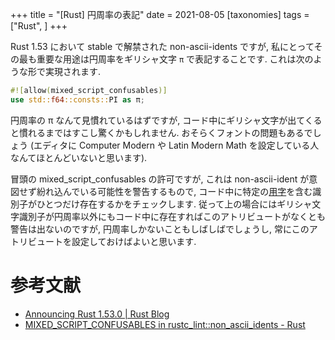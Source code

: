 +++
title = "[Rust] 円周率の表記"
date = 2021-08-05
[taxonomies]
tags = ["Rust", ]
+++

Rust 1.53 において stable で解禁された non-ascii-idents ですが, 私にとってその最も重要な用途は円周率をギリシャ文字 `π` で表記することです.
これは次のような形で実現されます.

```rust
#![allow(mixed_script_confusables)]
use std::f64::consts::PI as π;
```

円周率の π なんて見慣れているはずですが, コード中にギリシャ文字が出てくると慣れるまではすこし驚くかもしれません.
おそらくフォントの問題もあるでしょう (エディタに Computer Modern や Latin Modern Math を設定している人なんてほとんどいないと思います).

冒頭の mixed_script_confusables の許可ですが, これは non-ascii-ident が意図せず紛れ込んでいる可能性を警告するもので,
コード中に特定の[用字](https://ja.wikipedia.org/wiki/%E7%94%A8%E5%AD%97_(Unicode))を含む識別子がひとつだけ存在するかをチェックします.
従って上の場合にはギリシャ文字識別子が円周率以外にもコード中に存在すればこのアトリビュートがなくとも警告は出ないのですが,
円周率しかないこともしばしばでしょうし, 常にこのアトリビュートを設定しておけばよいと思います.

# 参考文献
* [Announcing Rust 1.53.0 | Rust Blog](https://blog.rust-lang.org/2021/06/17/Rust-1.53.0.html)
* [MIXED_SCRIPT_CONFUSABLES in rustc_lint::non_ascii_idents - Rust](https://doc.rust-lang.org/stable/nightly-rustc/rustc_lint/non_ascii_idents/static.MIXED_SCRIPT_CONFUSABLES.html)
